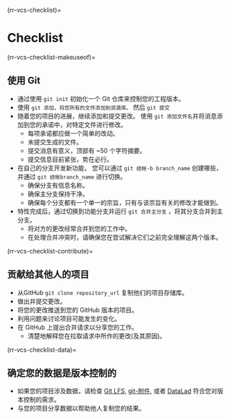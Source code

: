 (rr-vcs-checklist)=
# Checklist

(rr-vcs-checklist-makeuseof)=
## 使用 Git

- 通过使用 `git init` 初始化一个 Git 仓库来控制您的工程版本。
- 使用 `git 添加，将您所有的文件添加到资源库。` 然后 `git 提交`
- 随着您的项目的进展，继续添加和提交更改。 使用 `git 添加文件名`并将消息添加到您的承诺中，对特定文件进行修改。
  - 每项承诺都应做一个简单的改动。
  - 未提交生成的文件。
  - 提交消息有意义，顶部有 ~50 个字符摘要。
  - 提交信息目前紧张，势在必行。
- 在自己的分支开发新功能， 您可以通过 `git 结帐-b branch_name` 创建哪些，并通过 `git 结帐branch_name` 进行切换。
  - 确保分支有信息名称。
  - 确保主分支保持干净。
  - 确保每个分支都有一个单一的宗旨，只有与该宗旨有关的修改才能做到。
- 特性完成后，通过切换到功能分支并运行 `git 合并主分支` ，将其分支合并到主分支。
  - 将对方的更改经常合并到您的工作中。
  - 在处理合并冲突时，请确保您在尝试解决它们之前完全理解这两个版本。

(rr-vcs-checklist-contribute)=
## 贡献给其他人的项目

- 从GitHub `git clone repository_url` 复制他们的项目存储库。
- 做出并提交更改。
- 将您的更改推送到您的 GitHub 版本的项目。
- 利用问题来讨论项目可能发生的变化。
- 在 GitHub 上提出合并请求以分享您的工作。
  - 清楚地解释您在拉取请求中所作的更改(及其原因)。

(rr-vcs-checklist-data)=
## 确定您的数据是版本控制的

- 如果您的项目涉及数据，请检查 [Git LFS](https://git-lfs.github.com/), [git-附件](https://git-annex.branchable.com/), 或者 [DataLad](https://www.datalad.org/) 符合您对版本控制的需求。
- 与您的项目分享数据以帮助他人复制您的结果。
